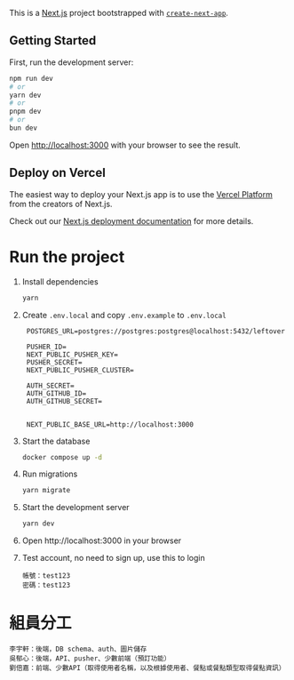 This is a [Next.js](https://nextjs.org/) project bootstrapped with [`create-next-app`](https://github.com/vercel/next.js/tree/canary/packages/create-next-app).

## Getting Started

First, run the development server:

```bash
npm run dev
# or
yarn dev
# or
pnpm dev
# or
bun dev
```

Open [http://localhost:3000](http://localhost:3000) with your browser to see the result.

## Deploy on Vercel

The easiest way to deploy your Next.js app is to use the [Vercel Platform](https://vercel.com/new?utm_medium=default-template&filter=next.js&utm_source=create-next-app&utm_campaign=create-next-app-readme) from the creators of Next.js.

Check out our [Next.js deployment documentation](https://nextjs.org/docs/deployment) for more details.

# Run the project

1. Install dependencies
   ```bash
   yarn
   ```
2. Create `.env.local` and copy `.env.example` to `.env.local`

   ```text
    POSTGRES_URL=postgres://postgres:postgres@localhost:5432/leftover

    PUSHER_ID=
    NEXT_PUBLIC_PUSHER_KEY=
    PUSHER_SECRET=
    NEXT_PUBLIC_PUSHER_CLUSTER=

    AUTH_SECRET=
    AUTH_GITHUB_ID=
    AUTH_GITHUB_SECRET=


    NEXT_PUBLIC_BASE_URL=http://localhost:3000
   ```

3. Start the database
   ```bash
   docker compose up -d
   ```
4. Run migrations
   ```bash
   yarn migrate
   ```
5. Start the development server
   ```bash
   yarn dev
   ```
6. Open http://localhost:3000 in your browser
7. Test account, no need to sign up, use this to login
   ```text
   帳號：test123
   密碼：test123
   ```

# 組員分工

```text
李宇軒：後端，DB schema、auth、圖片儲存
吳郁心：後端，API、pusher、少數前端（預訂功能）
劉倍嘉：前端、少數API（取得使用者名稱，以及根據使用者、餐點或餐點類型取得餐點資訊）
```
